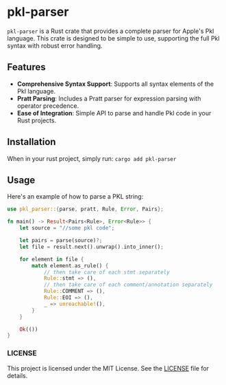 # pkl-parser

`pkl-parser` is a Rust crate that provides a complete parser for Apple's Pkl language.
This crate is designed to be simple to use, supporting the full Pkl syntax with robust error handling.


## Features

- **Comprehensive Syntax Support**: Supports all syntax elements of the Pkl language.
- **Pratt Parsing**: Includes a Pratt parser for expression parsing with operator precedence.
- **Ease of Integration**: Simple API to parse and handle Pkl code in your Rust projects.

## Installation

When in your rust project, simply run: `cargo add pkl-parser`

## Usage

Here's an example of how to parse a PKL string:

```rust
use pkl_parser::{parse, pratt, Rule, Error, Pairs};

fn main() -> Result<Pairs<Rule>, Error<Rule>> {
    let source = "//some pkl code";

    let pairs = parse(source)?;
    let file = result.next().unwrap().into_inner();

    for element in file {
        match element.as_rule() {
            // then take care of each stmt separately
            Rule::stmt => (),
            // then take care of each comment/annotation separately
            Rule::COMMENT => (),
            Rule::EOI => (),
            _ => unreachable!(),
        }
    }

    Ok(())
}
```

### LICENSE

This project is licensed under the MIT License. See the [LICENSE](./LICENSE) file for details.

